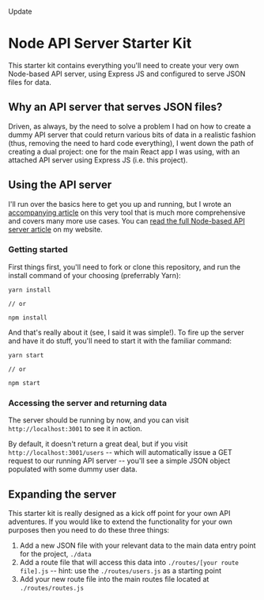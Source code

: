 Update
# Node API Server Starter Kit
This starter kit contains everything you'll need to create your very own Node-based API server, using Express JS and configured to serve JSON files for data. 

## Why an API server that serves JSON files?

Driven, as always, by the need to solve a problem I had on how to create a dummy API server that could return various bits of data in a realistic fashion (thus, removing the need to hard code everything), I went down the path of creating a dual project: one for the main React app I was using, with an attached API server using Express JS (i.e. this project).



## Using the API server

I'll run over the basics here to get you up and running, but I wrote an [accompanying article](https://robkendal.co.uk/blog/how-to-build-a-restful-node-js-api-server-using-json-files/) on this very tool that is much more comprehensive and covers many more use cases. You can [read the full Node-based API server article](https://robkendal.co.uk/blog/how-to-build-a-restful-node-js-api-server-using-json-files/) on my website.

### Getting started

First things first, you'll need to fork or clone this repository, and run the install command of your choosing (preferrably Yarn):

```
yarn install

// or

npm install
```
And that's really about it (see, I said it was simple!). To fire up the server and have it do stuff, you'll need to start it with the familiar command:

```
yarn start

// or

npm start
```

### Accessing the server and returning data

The server should be running by now, and you can visit `http://localhost:3001` to see it in action. 

By default, it doesn't return a great deal, but if you visit `http://localhost:3001/users` -- which will automatically issue a GET request to our running API server -- you'll see a simple JSON object populated with some dummy user data.

## Expanding the server

This starter kit is really designed as a kick off point for your own API adventures. If you would like to extend the functionality for your own purposes then you need to do these three things:

1. Add a new JSON file with your relevant data to the main data entry point for the project, `./data`
2. Add a route file that will access this data into `./routes/[your route file].js` -- hint: use the `./routes/users.js` as a starting point
3. Add your new route file into the main routes file located at `./routes/routes.js`






